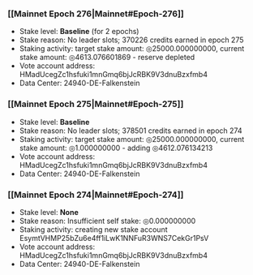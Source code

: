 ### [[Mainnet Epoch 276|Mainnet#Epoch-276]]
* Stake level: **Baseline** (for 2 epochs)
* Stake reason: No leader slots; 370226 credits earned in epoch 275
* Staking activity: target stake amount: ◎25000.000000000, current stake amount: ◎4613.076601869 - reserve depleted
* Vote account address: HMadUcegZc1hsfuki1mnGmq6bjJcRBK9V3dnuBzxfmb4
* Data Center: 24940-DE-Falkenstein
### [[Mainnet Epoch 275|Mainnet#Epoch-275]]
* Stake level: **Baseline**
* Stake reason: No leader slots; 378501 credits earned in epoch 274
* Staking activity: target stake amount: ◎25000.000000000, current stake amount: ◎1.000000000 - adding ◎4612.076134213
* Vote account address: HMadUcegZc1hsfuki1mnGmq6bjJcRBK9V3dnuBzxfmb4
* Data Center: 24940-DE-Falkenstein
### [[Mainnet Epoch 274|Mainnet#Epoch-274]]
* Stake level: **None**
* Stake reason: Insufficient self stake: ◎0.000000000
* Staking activity: creating new stake account EsymtVHMP25bZu6e4ff1iLwK1NNFuR3WNS7CekGr1PsV
* Vote account address: HMadUcegZc1hsfuki1mnGmq6bjJcRBK9V3dnuBzxfmb4
* Data Center: 24940-DE-Falkenstein